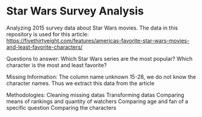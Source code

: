 # Star Wars Survey Analysis
Analyzing 2015 survey data about Star Wars movies.
The data in this repository is used for this article:
https://fivethirtyeight.com/features/americas-favorite-star-wars-movies-and-least-favorite-characters/

Questions to answer:
  Which Star Wars series are the most popular?
  Which character is the most and least favorite?

Missing Information:
  The column name unknown 15-28, we do not know the character names.
  Thus we extract this data from the article

Methodologies:
  Cleaning missing datas
  Transforming datas
  Comparing means of rankings and quantity of watchers
  Comparing age and fan of a specific question
  Comparing the characters
  
